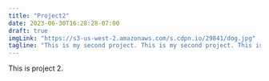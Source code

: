 ```yaml
---
title: "Project2"
date: 2023-06-30T16:28:28-07:00
draft: true
imgLink: "https://s3-us-west-2.amazonaws.com/s.cdpn.io/29841/dog.jpg"
tagline: "This is my second project. This is my second project. This is my second project. This is my second project. This is my second project."
---
```


This is project 2.
